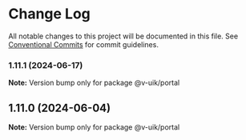 # Change Log

All notable changes to this project will be documented in this file.
See [Conventional Commits](https://conventionalcommits.org) for commit guidelines.

### 1.11.1 (2024-06-17)

**Note:** Version bump only for package @v-uik/portal





## 1.11.0 (2024-06-04)

**Note:** Version bump only for package @v-uik/portal
